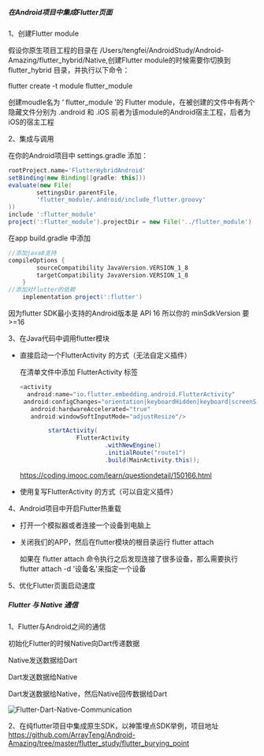 ##### 在Android项目中集成Flutter页面

1、创建Flutter module

假设你原生项目工程的目录在 /Users/tengfei/AndroidStudy/Android-Amazing/flutter_hybrid/Native,创建Flutter module的时候需要你切换到 flutter_hybrid 目录，并执行以下命令：

flutter create -t module flutter_module 

创建moudle名为 ‘  flutter_module   ’的 Flutter module，在被创建的文件中有两个隐藏文件分别为 .android 和 .iOS 前者为该module的Android宿主工程，后者为iOS的宿主工程

2、集成与调用

在你的Android项目中 settings.gradle 添加：

```groovy
rootProject.name='FlutterHybridAndroid'
setBinding(new Binding([gradle: this]))                                 
evaluate(new File(                                                     
        settingsDir.parentFile,                                                
        'flutter_module/.android/include_flutter.groovy'
))                                                                     
include ':flutter_module'
project(':flutter_module').projectDir = new File('../flutter_module')
```

在app build.gradle 中添加

```groovy
//添加java8支持
compileOptions {
        sourceCompatibility JavaVersion.VERSION_1_8
        targetCompatibility JavaVersion.VERSION_1_8
    }
//添加对flutter的依赖
    implementation project(':flutter')
```

因为flutter SDK最小支持的Android版本是 API 16 所以你的 minSdkVersion 要>=16

3、在Java代码中调用flutter模块

- 直接启动一个FlutterActivity 的方式（无法自定义插件）

  在清单文件中添加 FlutterActivity 标签

  ```java
  <activity
   	android:name="io.flutter.embedding.android.FlutterActivity"
   android:configChanges="orientation|keyboardHidden|keyboard|screenSize|locale|layoutDirection|fontScale|screenLayout|density|uiMode"
     android:hardwareAccelerated="true"
     android:windowSoftInputMode="adjustResize"/>
  ```

  ```java
          startActivity(
                  FlutterActivity
                          .withNewEngine()
                          .initialRoute("route1")
                          .build(MainActivity.this));
  ```

  https://coding.imooc.com/learn/questiondetail/150166.html

- 使用复写FlutterActivity 的方式（可以自定义插件）



4、Android项目中开启Flutter热重载

- 打开一个模拟器或者连接一个设备到电脑上

- 关闭我们的APP，然后在flutter模块的根目录运行 flutter attach 

  如果在 flutter attach  命令执行之后发现连接了很多设备，那么需要执行 flutter attach -d '设备名'来指定一个设备



5、优化Flutter页面启动速度



##### Flutter 与 Native 通信 

1、Flutter与Android之间的通信

初始化Flutter的时候Native向Dart传递数据

Native发送数据给Dart

Dart发送数据给Native

Dart发送数据给Native，然后Native回传数据给Dart

![Flutter-Dart-Native-Communication](/Users/tengfei/AndroidStudy/AndroidNote/img/Flutter-Dart-Native-Communication.png)

2、在纯flutter项目中集成原生SDK，以神策埋点SDK举例，项目地址 https://github.com/ArrayTeng/Android-Amazing/tree/master/flutter_study/flutter_burying_point



